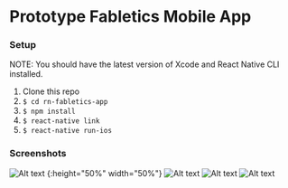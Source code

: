 # Prototype Fabletics Mobile App
### Setup
NOTE: You should have the latest version of Xcode and React Native CLI installed.
1. Clone this repo
2. `$ cd rn-fabletics-app`
3. `$ npm install`
4. `$ react-native link`
5. `$ react-native run-ios`

### Screenshots
![Alt text](/screenshots/1.png) {:height="50%" width="50%"}
![Alt text](/screenshots/2.png?raw=true "Title")
![Alt text](/screenshots/3.png?raw=true "Title")
![Alt text](/screenshots/4.png?raw=true "Title")
